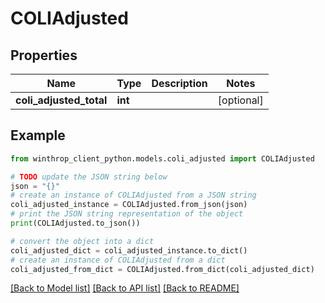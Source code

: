 # COLIAdjusted


## Properties

Name | Type | Description | Notes
------------ | ------------- | ------------- | -------------
**coli_adjusted_total** | **int** |  | [optional] 

## Example

```python
from winthrop_client_python.models.coli_adjusted import COLIAdjusted

# TODO update the JSON string below
json = "{}"
# create an instance of COLIAdjusted from a JSON string
coli_adjusted_instance = COLIAdjusted.from_json(json)
# print the JSON string representation of the object
print(COLIAdjusted.to_json())

# convert the object into a dict
coli_adjusted_dict = coli_adjusted_instance.to_dict()
# create an instance of COLIAdjusted from a dict
coli_adjusted_from_dict = COLIAdjusted.from_dict(coli_adjusted_dict)
```
[[Back to Model list]](../README.md#documentation-for-models) [[Back to API list]](../README.md#documentation-for-api-endpoints) [[Back to README]](../README.md)



